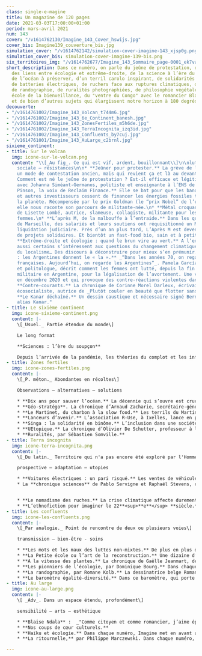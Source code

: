 ```yaml
---
class: single-e-magine
title: Un magazine de 120 pages
date: 2021-03-03T17:00:00+01:00
period: mars-avril 2021
num: 143
cover: "/v1614762130/Imagine_143_Cover_hswijs.jpg"
cover_bis: Imagine139_couverture_bis.jpg
simulation_cover: "/v1614762142/simulation-cover-imagine-143_xjsp0g.png"
simulation_cover_bis: simulation-cover-imagine-139-bis.png
six_territoires_img: "/v1614762677/Imagine_143_Sommaire_page-0001_ek7vab.jpg"
short_description: Dans ce numéro, on parle du jeûne de protestation, d’IVG en Argentine,
  des liens entre écologie et extrême-droite, de la science à l’ère du complotisme,
  de l’océan à préserver, d’un terril carolo inspirant, de solidarités migratoires,
  de batteries électriques, de ruchers face aux ruptures climatiques, de luttes non-mixtes,
  de randographie, de ruralités photographiées, de philosophie végétale, d’une Petite
  école de la bienveillance, du "ventre du Congo" avec le romancier Blaise Ndala,
  et de bien d’autres sujets qui élargissent notre horizon à 180 degrés.
decouverte:
- "/v1614761002/Imagine_143_Volcan_t744m6.jpg"
- "/v1614761002/Imagine_143_6e_Continent_banesh.jpg"
- "/v1614761002/Imagine_143_ZonesFertiles_m5h6de.jpg"
- "/v1614761002/Imagine_143_TerraIncognita_izq3id.jpg"
- "/v1614761002/Imagine_143_Confluents_by7cuj.jpg"
- "/v1614761001/Imagine_143_AuLarge_c2brnl.jpg"
sixieme_continent:
- title: Sur le volcan
  img: icone-sur-le-volcan.png
  content: "\\[_Au fig_. Ce qui est vif, ardent, bouillonnant\\]\n\nluttes - critique
    sociale – résistances\n\n* **Jeûner pour protester.** La grève de la faim est
    un mode de contestation ancien, mais qui revient ça et là au devant de la scène.
    Comment est né le jeûne de protestation ? Est-il efficace et légitime ? Le point
    avec Johanna Siméant-Germanos, politiste et enseignante à l’ENS de Paris.\n* **Lucie
    Pinson, la voix de Reclaim Finance.** Elle se bat pour que les banques, les assurances
    et autres investisseurs cessent de financer les énergies fossiles toxiques pour
    la planète. Récompensée par le prix Goldman (le “prix Nobel” de l’environnement),
    elle nous raconte son parcours de militante-née.\n* **Métal croquant.** La chronique
    de Lisette Lombé, autrice, slameuse, collagiste, militante pour les droits des
    femmes.\n* **L’après M, de la malbouffe à l’entraide.** Dans les quartiers nord
    de Marseille, des salariés et leurs soutiens ont réquisitionné un McDonald’s en
    liquidation judiciaire. Près d’un an plus tard, L’Après M est devenu une fourmilière
    de projets solidaires. Et bientôt un fast-food bio, sain et à petits prix ? \n*
    **Extrême-droite et écologie : quand le brun vire au vert.** A l’extrême-droite
    aussi certains s’intéressent aux questions du changement climatique, de la décroissance,
    du localisme… Des discours à déconstruire pour mieux s’en prémunir.\n* **Féminismes
    : les Argentines donnent le « la ».** _“Dans les années 70, on regardait les féministes
    françaises. Aujourd’hui, on regarde les Argentines”_. Pamela García Martín, militante
    et politologue, décrit comment les femmes ont lutté, depuis la fin de la dictature
    militaire en Argentine, pour la légalisation de l’avortement. Une victoire décrochée
    en décembre 2020 et qui provoque des contre-réactions violentes dans la région.\n*
    **Contre-courants.** La chronique de Corinne Morel Darleux, écrivaine, militante
    écosocialiste, autrice de _Plutôt couler en beauté que flotter sans grâce_ (Libertalia).\n*
    **Le Kanar déchaîné.** Un dessin caustique et nécessaire signé Bernard Querton,
    alias Kanar."
- title: Le sixième continent
  img: icone-sixieme-continent.png
  content: |-
    \[_Usuel._ Partie étendue du monde\]

    Le long format

    **Sciences : l’ère du soupçon**

    Depuis l’arrivée de la pandémie, les théories du complot et les informations fallacieuses gagnent dangereusement du terrain. Avec, au cœur de cette vague de soupçon et de désinformation, une mise en cause frontale des sciences et des experts. Quelle est la place de la science en démocratie ? Quel est son statut social, son rôle sociétal ? Comment les scientifiques vivent-ils cette époque troublée ? Comment opèrent les populistes anti-sciences ? Dans un dossier fouillé de vingt-deux pages, _Imagine_ est parti à la rencontre de chercheuses et de chercheurs avec un regard critique et prospectif.
- title: Zones fertiles
  img: icone-zones-fertiles.png
  content: |-
    \[_P. méton._ Abondantes en récoltes\]

    Observations – alternatives – solutions

    * **Dix ans pour sauver l’océan.** La décennie qui s’ouvre est cruciale pour l’océan : d’ici 2030, 30 % de la haute mer et des eaux nationales devra être transformé en aires protégées. Un traité mondial pour préserver la haute mer, vaste zone située hors des juridictions nationales, est négocié sous l’égide des Nations Unies. _Imagine_ fait le point sur ce défi surnommé 30x30… Et plonge le long des côtes espagnoles, où SOS Corales, le premier **projet** **participatif de restauration de coraux d’eau froide** en Méditerranée vient de démarrer.
    * **Géo-stratégo**. La chronique d’Arnaud Zacharie, secrétaire-général du CNCD-11.11.11.
    * **Le Martinet, du charbon à la slow food.** Les terrils du Martinet, aujourd’hui hauts lieux de la biodiversité, ont été le théâtre d’une très longue lutte du comité de quartier pour leur conservation. Et sont à présent, avec les bâtiments subsistants du charbonnage, au cœur du développement d’une alimentation durable à Charleroi.
    * **Lanceurs d’avenir.** L’association R-Use, à Ixelles, lance en pleine crise sanitaire un projet centré sur la formation et la réutilisation de tissus de seconde main. De leur côté, As bean et Sonian Wood Coop développent les filières courtes dans les cantines de l’ULB et dans la hêtraie de la forêt de Soignes. Trois projets inspirants mis en avant par _Imagine_.
    * **Singa : la solidarité en binôme.** L’inclusion dans une société d’accueil passe par les rencontres, la solidarité et la création d’un “capital social”. C’est ce que défend l’association Singa, qui, à travers son programme Buddy, met en lien des personnes nouvellement arrivées en Belgique et des résidents bruxellois. Reportage sur une complicité naissante entre deux femmes.
    * **UEtopique.** La chronique d’Olivier De Schutter, professeur à l’UCLouvain, rapporteur spécial de l’ONU sur l’extrême pauvreté et les droits de l’homme.
    * **Ruralités, par Sébastien Somville.**
- title: Terra incognita
  img: icone-terra-incognita.png
  content: |-
    \[_Du latin._ Territoire qui n'a pas encore été exploré par l'Homme.\]

    prospective – adaptation – utopies

    * **Voitures électriques : un pari risqué.** Les ventes de véhicules électriques ont décollé en 2020. Attentiste, la Belgique a peu développé son réseau de recharge. Sécurité d’approvisionnement, disponibilité des minerais, taille des véhicules… Cette mobilité rencontre-t-elle vraiment les impératifs écologiques ?
    * La **chronique sciences** de Pablo Servigne et Raphaël Stevens, chercheurs indépendants, experts en études prospectives et auteurs de « Aux origines de la catastrophe », co-édité par _Imagine Demain le monde_ et Les Liens qui Libèrent.


    * **Le nomadisme des ruches.** La crise climatique affecte durement les abeilles dans le sud de l’Europe. Dans le Nord, l**a transhumance des ruches** devient une dimension clef pour polliniser les cultures. C'est le neuvième épisode de notre série Climate Voices.
    * **L’ethnofiction pour imaginer le 22**<sup>**e**</sup> **siècle.** L’anthropologue Fanny Parise imagine des mondes du futur et nous incite à réfléchir à ce que nous pouvons faire aujourd’hui pour faire advenir les plus positifs. Voyage en sa compagnie vers les sociétés du _nova orakolo_, du _malhela ordo_ ou du _supera morala_...
- title: Les confluents
  img: icone-les-confluents.png
  content: |-
    \[_Par analogie._ Point de rencontre de deux ou plusieurs voies\]

    transmission – bien-être - soins

    * **Les mots et les maux des luttes non-mixtes.** De plus en plus d’organisations et de collectifs, notamment féministes et antiracistes, s’organisent en non-mixité. Outil d’émancipation pour les uns, cette pratique est considérée comme discriminante par les autres. Et suscite des controverses parfois violentes. _Imagine_ fait le point sur la non-mixité : son histoire, son utilité et ses victoires.
    * **La Petite école ou l’art de la reconstruction.** Une dizaine d’enfants migrants, souffrant bien souvent de traumatismes, (ré)apprennent les codes de l’école dans un lieu empli de bienveillance - et reprennent des forces avant de se lancer dans la grande école.
    * **A la vitesse des plantes.** La chronique de Gaëlle Jeanmart, de l’Asbl Philocité, qui propose un petit exercice de la pensée en mode végétal.
    * **Les pionniers de l’écologie, par Dominique Bourg.** Dans chaque numéro, le philosophe nous replonge dans l'œuvre d’une figure marquante. Cet épisode est consacré à John Muir.
    * **La randographie, par Romane Kolb.** La dessinatrice belge Romane Kolb réinvente à sa manière le carnet de voyage à travers ses “randographies”. Dessin, cartographie, récit... autant d’ingrédients de son portfolio consacré aux Dolomites.
    * **Le baromètre égalité-diversité.** Dans ce baromètre, qui porte sur le numéro précédent d’_Imagine_, la rédaction innove : nous avons compté le “temps de parole” de nos intervenants… Une première en presse écrite.
- title: Au large
  img: icone-au-large.png
  content: |-
    \[ _Adv_. Dans un espace étendu, profondément\]

    sensibilité – arts – esthétique

    * **Blaise Ndala** :  _"Comme citoyen et comme romancier, j’aime épouser toutes les identités"_. A l’occasion de la sortie de son dernier roman (_Dans le ventre du Congo_, au Seuil), ce juriste et écrivain congolais installé au Canada nous raconte sa vision de la fiction et de notre mémoire coloniale.
    * **Nos coups de cœur culturels.**
    * **Haïku et écologie.** Dans chaque numéro, Imagine met en avant un haïku en lien avec les crises écologiques. Yamaguchi Ryùishi ressent la fièvre du monde.
    * **La ritournelle,** par Philippe Marczewski. Dans chaque numéro, l’écrivain et finaliste du Prix Rossel 2019 nous propose un exercice de "psychogéographie minuscule". Dans ce cinquième épisode, il nous emmène à Deûlin sur les rives de l’Ourthe.

---
```

